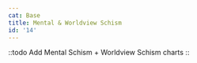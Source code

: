 ```yaml
---
cat: Base
title: Mental & Worldview Schism
id: '14'
---
```


::todo
Add Mental Schism +  Worldview Schism charts
::